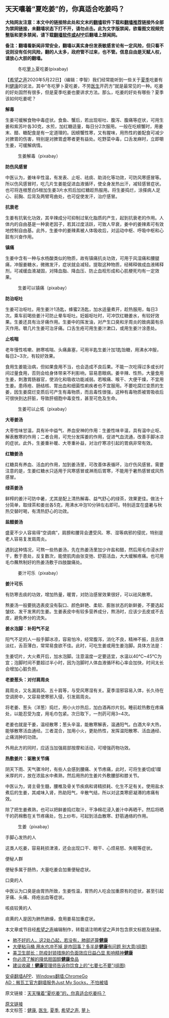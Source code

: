  <h2>天天嚷着“夏吃姜”的，你真适合吃姜吗？</h2> <p class="notice"><b>大陆网友注意：本文中的链接除此处和文末的<a href="https://github.com/bannedbook/fanqiang" >翻墙</a>软件下载和<a href="https://github.com/killgcd/justmysocks/blob/master/README.md">翻墙推荐</a>链接外全部为禁网链接，未翻墙状态下打不开，请勿点击。此为文字版禁闻，欲看图文视频完整版和更多禁闻，请下载<a href="https://github.com/bannedbook/fanqiang">翻墙软件或APP</a>后翻墙上禁闻网。</p><p>备注：翻墙看新闻非常安全，翻墙以真实身份发表敏感言论有一定风险，但只看不说则没有任何风险，翻的人太多，政府管不过来，也不管。信息自由是天赋人权，请放心大胆的翻墙。</b></p>  <div class="entry"> <figure><figcaption>冬吃<a href="https://www.bannedbook.org/bnews/tag/%e8%90%9d%e5%8d%9c/" class="st_tag internal_tag" rel="tag" title="标签 萝卜 下的日志">萝卜</a>夏吃姜(pixabay)</figcaption></figure> <p>【<span class='wp_keywordlink_affiliate'><a href="https://www.soundofhope.org" title="希望之声" target="_blank">希望之声</a></span>2020年5月22日】（编辑：李智）我们经常能听到一些关于<a href="https://www.bannedbook.org/bnews/tag/%E5%A4%8F%E5%AD%A3/" class="st_tag internal_tag" rel="tag" title="标签 夏季 下的日志">夏季</a>吃姜有利<a href="https://www.bannedbook.org/bnews/tag/%e5%81%a5%e5%ba%b7/" class="st_tag internal_tag" rel="tag" title="标签 健康 下的日志">健康</a>的说法，其中“冬吃萝卜夏吃姜，不劳<a href="https://www.bannedbook.org/bnews/tag/%e5%8c%bb%e7%94%9f/" class="st_tag internal_tag" rel="tag" title="标签 医生 下的日志">医生</a>开药方”就是最常见的一种。吃姜的好处固然有很多，但是夏季吃姜也要讲求方法。那么，吃姜的好处有哪些？夏季该如何吃姜呢？</p><strong>解毒</strong></p> <p>生姜可缓解食物中毒症状。食鱼、蟹后，若出现呕吐、腹泻、腹痛等症状，可用生姜和紫苏叶各30克，水煎，加红糖适量，每日分2次服用。一般在吃螃蟹时，用姜末、醋、糖配食是有一定道理的。因螃蟹性寒，又有腥味，用热性的姜配食可减少对脾胃的伤害，特别是对脾胃虚寒者更有益处。吃野菜中毒，口舌发麻时，立即嚼生姜，可缓解病情。</p> <figure><figcaption>生姜解毒（pixabay）</figcaption></figure> <p><strong>防伤风感冒</strong></p> <p>中医认为，姜味辛性温，有发表、止呕、祛痰、助消化等功效，可防风寒感冒等。所以伤风感冒时，吃几片生姜能促进血液循环，使全身发热出汗，减轻感冒症状。也可将连根葱白5根加生姜3片水煎后加红糖趁热服用。将生姜捣烂，涂搽病人足心、前胸、后背及两臂弯曲处，也可促使发汗，治疗感冒。</p> <p><strong>抗衰老</strong></p> <p>生姜有抗氧化功效，其辛辣成分可抑制过氧化脂质的产生，起到抗衰老的作用。人体内的自由基是一种衰老因子，若其过度活跃，可致人早衰，姜中的姜辣素可有效地控制自由基。此外，生姜中的姜辣素被人体吸收后，对运动中枢、呼吸中枢和心脏有兴奋作用。</p> <p><strong>镇痛</strong></p> <p>生姜中含有一种与水杨酸类似的物质，故有镇痛抗炎功效，可用于风湿痛和腰腿痛，冲服姜糖水，微微发汗，症状就会减轻。提取这种物质，经稀释做成血液稀释剂，可减缓血液凝固，对降血脂、降血压、防止血栓形成和心肌梗死均有一定效果。</p> <figure><figcaption>生姜可以镇痛（pixabay）</figcaption></figure> <p><strong>防治呕吐</strong></p> <p>生姜可治呕吐。用生姜汁1汤匙，蜂蜜2汤匙，加水适量煮开，趁热服用，每日3次。乘车前喝些姜汁可防止晕车呕吐。妊娠呕吐时，可冲饮红糖姜水，有较好效果。生姜还具有治牙痛作用。生姜中的挥发油，对产生口臭和牙周炎的致病菌有杀灭作用。嚼几片生姜可治牙痛。口舌生疮可用生姜汁漱口，或用生姜汁涂患处。</p> <p><strong>止咳喘</strong></p>  <p>老年慢性咳嗽、肺寒咳喘、头痛鼻塞，可用半匙生姜汁加1匙饴糖，用沸水冲服，每日2~3次，有较好效果。</p> <p>食用生姜能治病，但如果食用不当，也会造成不良后果。不能一次吃得过多或长时间过量食用，否则会给身体带来不利影响，容易患眼病。姜辛辣、性热，大量食用生姜，刺激胃肠器官，使消化和吸收功能减弱。若喉痛、喉干、大便干燥，不宜用生姜。患痔疮、肠结核、胃出血和细菌性痢疾者也不宜服用。不要吃腐烂变质的生姜，因生姜腐烂变质后可产生有毒物质，而且毒性很强，这种有毒物质被胃吸收后可很快到达肝脏，导致肝细胞中毒变性，甚至可危及生命。</p> <figure><figcaption>生姜可以止咳（pixabay）</figcaption></figure> </p><strong>大枣姜汤</strong></p> <p>大枣性味甘温，具有补中益气、养血安神的作用：生姜性味辛温，具有温中止呕、解表散寒的作用；二者合用，可充分发挥姜的作用，促进气血流通，改善手脚冰凉的症状。此外，生姜重补暖、大枣重补益，对治疗寒凉引起的胃病非常有效。</p> <p><strong>红糖姜汤</strong></p> <p>红糖具有养血、活血的作用，加到姜汤里，可改善体表循环，治疗伤风感冒。需要注意的是，生姜红糖水只适用于风寒感冒或淋雨后胃寒，不能用于暑热感冒或风热感冒。</p> <p><strong>绿茶姜汤</strong></p> <p>鲜榨的姜汁可防中暑，尤其是配上清热解毒、益气舒心的绿茶，效果更佳。做法十分简单，取绿茶和姜丝各5克，用沸水冲泡10分钟左右即可。特别适宜在盛暑与秋热交替时喝，有清热舒心的功效。</p> <p><strong>盐醋姜汤</strong></p> <p>盛夏不少人容易得“空调病”，肩膀和腰背会遭受风、寒、湿等病邪的侵扰，特别是老人容易复发肩周炎。</p> <p>遇到这种情况，可熬一些热姜汤，先在热姜汤里加少许盐和醋，然后用毛巾浸水拧干，敷于患处，反复数次，能使肌肉由张变弛、舒筋活血，大大缓解疼痛。也可用毛巾蘸熬制好的热姜汤敷于四肢酸痛处。</p>  <p><figure><figcaption>姜汁可乐（pixabay）</figcaption></figure> <p><strong>姜汁可乐</strong></p> <p>有防寒去痰的功效，增加热量，暖胃，对防治感冒效果很好，可以祛风散寒。</p> <p>熬姜汤一般要挑选表皮没有裂口、颜色鲜艳、柔软、膨胀状态的新鲜姜，不要选起皱纹、发干发黑的生姜。生姜表皮中有较多营养成分，熬汤时，应该少去皮或不去皮，避免养分的流失。</p><strong>姜水泡脚：补阳气不足</strong></p> <p>阳气不足的人一般手脚冰凉，容易怕冷，经常腹泻，消化不良，精神不振，且舌体淡红，舌苔薄白，常常易食欲不佳。此时，可吃生姜或用生姜泡脚。具体方法是：</p> <p>生姜切片，大火煮开后，加水泡脚。注意温度一定要适宜，水温以40℃~45℃为宜；泡脚时间不要超过半小时，因为泡脚时人体血液循环和心率会加快，时间太长会增加心脏负担。</p> <p><strong>老姜葱头：对付肩周炎</strong></p> <p>肩周炎，又名漏肩风、五十肩等，与受风寒湿有关。夏季湿邪容易入体，长久待在空调房中，又容易使寒邪入侵，引发肩周炎。</p> <p>将老姜、葱头（洋葱）捣烂，用小火炒热后，加白酒再炒片刻。睡前趁热敷在疼痛处，以能忍受为度，用毛巾包紧。次日取下，一剂药可用3~4次。</p> <p>老姜也就是干姜，温经散寒；葱头辛温，能散寒解表，温通阳气。白酒大辛大热，能够散寒活血通经。三者混合，加用小火，更助热性，发挥温阳散寒、活血通经、止痛消肿的功效。</p> <p>外用此方的同时，应适当加强肩部按摩和活动，可增强药物功效。</p> <p><strong>热敷姜片：驱散关节痛</strong></p>  <p>阴天下雨、天气骤冷时，有些人会感到腰痛、关节疼痛，此时，可将生姜切成1厘米厚的片，放在浓盐水中煮熟，然后用热的生姜片外敷腰部和膝关节。</p> <p>中医认为，肾主骨生髓，腰椎及骨关节疾病和肾精损耗、化生不足有关。使用盐水煮后的生姜，其咸味入肾，热助阳气，辛散气结，所以对这类寒瘀凝滞的疼痛有效。</p> <p>除了把生姜煮熟，也可以把鲜姜捣烂取汁，干净棉花浸入姜汁中再晒干。然后将晒干的药棉敷在关节疼痛处，包上纱布，可起到活血散寒、舒筋通络的作用。</p> <p><figure><figcaption>生姜（pixabay）</figcaption></figure> </p>手脚心发热的人</p> <p>这类人吃姜，容易耗损津液，还会出现口干、眼干、心烦易怒、失眠等症状。</p> <p>便秘人群</p> <p>便秘多属于肠热，大量吃姜会加重便秘症状。</p> <p>口臭的人</p> <p>中医认为口臭是由胃热所致，生姜性温，胃热的人吃会加重原有的症状，甚至引起牙痛、头痛、痔疮出血等症状。</p> <p>咳痰较黄的人</p> <p>痰黄的人是因为肺热肺燥，食用姜易加重症状。</p>  <p>本文章或节目经<a href="https://www.bannedbook.org/bnews/tag/%e5%b8%8c%e6%9c%9b%e4%b9%8b%e5%a3%b0/" class="st_tag internal_tag" rel="tag" title="标签 希望之声 下的日志">希望之声</a>编辑制作，转载请注明希望之声并包含原文标题及链接。</p> <ul class='op-related-articles' title='相关阅读'> <li><a href='https://www.bannedbook.org/bnews/comments/20200523/1333234.html' target='_blank'>肺不好的人，这2处凸起，若没有，肺部还算<b>健康</b></a></li> <li><a href='https://www.bannedbook.org/bnews/health/20200523/1333208.html' target='_blank'>大便粘马桶 用水也冲不掉 是咋回事？多半是<b>健康</b>有问题 别大意(组图)</a></li> <li><a href='https://www.bannedbook.org/bnews/health/20200522/1332743.html' target='_blank'>美卫生部长：防疫封锁措施的负面效应日益凸显 影响精神<b>健康</b></a></li> <li><a href='https://www.bannedbook.org/bnews/lifebaike/20200522/1332424.html' target='_blank'>你必须了解的降低胆固醇<b>健康</b>食品</a></li> <li><a href='https://www.bannedbook.org/bnews/health/20200521/1331908.html' target='_blank'>建议收藏！<b>健康</b>管理师告诉你饮食上的“七要七不要”(组图)</a></li> </ul> <div class="texttj"> <a href="https://github.com/bannedbook/fanqiang/wiki/%E7%A6%81%E9%97%BB%E7%BD%91%E5%AE%89%E5%8D%93%E7%BF%BB%E5%A2%99%E6%96%B0%E9%97%BBAPP" target="_blank">安卓翻墙APP</a>、<a href="https://github.com/bannedbook/fanqiang/wiki/Chrome%E4%B8%80%E9%94%AE%E7%BF%BB%E5%A2%99%E5%8C%85" target="_blank">Windows翻墙:ChromeGo</a><br/> <a href="https://github.com/killgcd/justmysocks/blob/master/README.md" target="_blank">AD：搬瓦工官方翻墙服务Just My Socks，不怕被墙</a> </div><p>原文链接：<a class="src_link"  href="https://m.soundofhope.org/post/379711" target="_blank">天天嚷着“夏吃姜”的，你真适合吃姜吗？</a></p><a name='sharetosocial'></a>         <div><a href='https://www.bannedbook.org/bnews/comments/20200523/1333235.html'>原文链接</a></div>  </div><!--END ENTRY--> <div class="postfooter"> <div>本文标签：<a href="https://www.bannedbook.org/bnews/tag/%e5%81%a5%e5%ba%b7/" rel="tag">健康</a>, <a href="https://www.bannedbook.org/bnews/tag/%e5%8c%bb%e7%94%9f/" rel="tag">医生</a>, <a href="https://www.bannedbook.org/bnews/tag/%E5%A4%8F%E5%AD%A3/" rel="tag">夏季</a>, <a href="https://www.bannedbook.org/bnews/tag/%e5%b8%8c%e6%9c%9b%e4%b9%8b%e5%a3%b0/" rel="tag">希望之声</a>, <a href="https://www.bannedbook.org/bnews/tag/%e8%90%9d%e5%8d%9c/" rel="tag">萝卜</a></div>  </div><!--END POSTFOOTER--> 